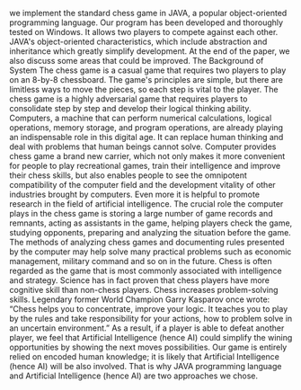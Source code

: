we implement the standard chess game in JAVA, a popular object-oriented programming language. Our program has been developed and thoroughly tested on Windows. It allows two players to compete against each other. JAVA's object-oriented characteristics, which include abstraction and inheritance which greatly simplify development. At the end of the paper, we also discuss some areas that could be improved.
The Background of System
The chess game is a casual game that requires two players to play on an 
8-by-8 chessboard. The game's principles are simple, but there are 
limitless ways to move the pieces, so each step is vital to the player. The 
chess game is a highly adversarial game that requires players to 
consolidate step by step and develop their logical thinking ability. 
Computers, a machine that can perform numerical calculations, logical 
operations, memory storage, and program operations, are already playing 
an indispensable role in this digital age. It can replace human thinking and 
deal with problems that human beings cannot solve. Computer provides 
chess game a brand new carrier, which not only makes it more convenient 
for people to play recreational games, train their intelligence and improve 
their chess skills, but also enables people to see the omnipotent 
compatibility of the computer field and the development vitality of other 
industries brought by computers. Even more it is helpful to promote 
research in the field of artificial intelligence. The crucial role the computer 
plays in the chess game is storing a large number of game records and 
remnants, acting as assistants in the game, helping players check the 
game, studying opponents, preparing and analyzing the situation before 
the game. The methods of analyzing chess games and documenting rules 
presented by the computer may help solve many practical problems such 
as economic management, military command and so on in the future. 
Chess is often regarded as the game that is most commonly associated 
with intelligence and strategy. Science has in fact proven that chess 
players have more cognitive skill than non-chess players. Chess 
increases problem-solving skills. Legendary former World Champion 
Garry Kasparov once wrote: “Chess helps you to concentrate, improve 
your logic. It teaches you to play by the rules and take responsibility for 
your actions, how to problem solve in an uncertain environment.” As a 
result, if a player is able to defeat another player, we feel that Artificial 
Intelligence (hence AI) could simplify the wining opportunities by showing 
the next moves possibilities. Our game is entirely relied on encoded
human knowledge; it is likely that Artificial Intelligence (hence AI) will be 
also involved. That is why JAVA programming language and Artificial 
Intelligence (hence AI) are two approaches we chose.
